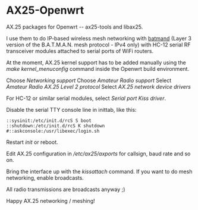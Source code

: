 # AX25-Openwrt

AX.25 packages for Openwrt -- ax25-tools and libax25. 

I use them to do IP-based wireless mesh networking with [batmand](https://www.open-mesh.org/projects/batmand/wiki)  (Layer 3 version of the B.A.T.M.A.N. mesh protocol - IPv4 only) with HC-12 serial RF transceiver modules attached to serial ports of WiFi routers.

At the moment, AX.25 kernel support has to be added manually using the *make kernel_menuconfig* command inside the Openwrt build environment.

Choose *Networking support*
Choose *Amateur Radio support*
Select *Amateur Radio AX.25 Level 2 protocol*
Select *AX.25 network device drivers*

For HC-12 or similar serial modules, select *Serial port Kiss driver*.

Disable the serial TTY console line in inittab, like this:
	
	::sysinit:/etc/init.d/rcS S boot
	::shutdown:/etc/init.d/rcS K shutdown
	#::askconsole:/usr/libexec/login.sh
  
Restart *init* or reboot.
	
Edit AX.25 configuration in */etc/ax25/axports* for callsign, baud rate and so on.

Bring the interface up with the *kissattach* command. If you want to do mesh networking, enable broadcasts. 

All radio transmissions are broadcasts anyway ;)

Happy AX.25 networking / meshing!
